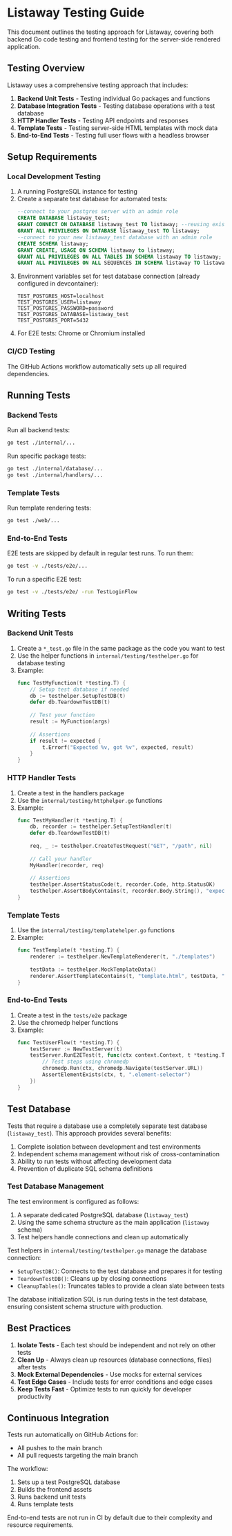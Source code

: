 # Listaway Testing Guide

This document outlines the testing approach for Listaway, covering both backend Go code testing and frontend testing for the server-side rendered application.

## Testing Overview

Listaway uses a comprehensive testing approach that includes:

1. **Backend Unit Tests** - Testing individual Go packages and functions
2. **Database Integration Tests** - Testing database operations with a test database
3. **HTTP Handler Tests** - Testing API endpoints and responses
4. **Template Tests** - Testing server-side HTML templates with mock data
5. **End-to-End Tests** - Testing full user flows with a headless browser

## Setup Requirements

### Local Development Testing

1. A running PostgreSQL instance for testing
2. Create a separate test database for automated tests:
    ```sql
    --connect to your postgres server with an admin role
    CREATE DATABASE listaway_test;
    GRANT CONNECT ON DATABASE listaway_test TO listaway; --reusing existing login from plain listaway database setup in README.md
    GRANT ALL PRIVILEGES ON DATABASE listaway_test TO listaway;
    --connect to your new listaway_test database with an admin role
    CREATE SCHEMA listaway;
    GRANT CREATE, USAGE ON SCHEMA listaway to listaway;
    GRANT ALL PRIVILEGES ON ALL TABLES IN SCHEMA listaway TO listaway;
    GRANT ALL PRIVILEGES ON ALL SEQUENCES IN SCHEMA listaway TO listaway;
    ```
3. Environment variables set for test database connection (already configured in devcontainer):
   ```
   TEST_POSTGRES_HOST=localhost
   TEST_POSTGRES_USER=listaway
   TEST_POSTGRES_PASSWORD=password
   TEST_POSTGRES_DATABASE=listaway_test
   TEST_POSTGRES_PORT=5432
   ```
4. For E2E tests: Chrome or Chromium installed

### CI/CD Testing

The GitHub Actions workflow automatically sets up all required dependencies.

## Running Tests

### Backend Tests

Run all backend tests:

```bash
go test ./internal/...
```

Run specific package tests:

```bash
go test ./internal/database/...
go test ./internal/handlers/...
```

### Template Tests

Run template rendering tests:

```bash
go test ./web/...
```

### End-to-End Tests

E2E tests are skipped by default in regular test runs. To run them:

```bash
go test -v ./tests/e2e/...
```

To run a specific E2E test:

```bash
go test -v ./tests/e2e/ -run TestLoginFlow
```

## Writing Tests

### Backend Unit Tests

1. Create a `*_test.go` file in the same package as the code you want to test
2. Use the helper functions in `internal/testing/testhelper.go` for database testing
3. Example:
   ```go
   func TestMyFunction(t *testing.T) {
       // Setup test database if needed
       db := testhelper.SetupTestDB(t)
       defer db.TeardownTestDB(t)
       
       // Test your function
       result := MyFunction(args)
       
       // Assertions
       if result != expected {
           t.Errorf("Expected %v, got %v", expected, result)
       }
   }
   ```

### HTTP Handler Tests

1. Create a test in the handlers package
2. Use the `internal/testing/httphelper.go` functions
3. Example:
   ```go
   func TestMyHandler(t *testing.T) {
       db, recorder := testhelper.SetupTestHandler(t)
       defer db.TeardownTestDB(t)
       
       req, _ := testhelper.CreateTestRequest("GET", "/path", nil)
       
       // Call your handler
       MyHandler(recorder, req)
       
       // Assertions
       testhelper.AssertStatusCode(t, recorder.Code, http.StatusOK)
       testhelper.AssertBodyContains(t, recorder.Body.String(), "expected content")
   }
   ```

### Template Tests

1. Use the `internal/testing/templatehelper.go` functions
2. Example:
   ```go
   func TestTemplate(t *testing.T) {
       renderer := testhelper.NewTemplateRenderer(t, "./templates")
       
       testData := testhelper.MockTemplateData()
       renderer.AssertTemplateContains(t, "template.html", testData, "expected content")
   }
   ```

### End-to-End Tests

1. Create a test in the `tests/e2e` package
2. Use the chromedp helper functions
3. Example:
   ```go
   func TestUserFlow(t *testing.T) {
       testServer := NewTestServer(t)
       testServer.RunE2ETest(t, func(ctx context.Context, t *testing.T) {
           // Test steps using chromedp
           chromedp.Run(ctx, chromedp.Navigate(testServer.URL))
           AssertElementExists(ctx, t, ".element-selector")
       })
   }
   ```

## Test Database

Tests that require a database use a completely separate test database (`listaway_test`). This approach provides several benefits:

1. Complete isolation between development and test environments
2. Independent schema management without risk of cross-contamination
3. Ability to run tests without affecting development data
4. Prevention of duplicate SQL schema definitions

### Test Database Management

The test environment is configured as follows:

1. A separate dedicated PostgreSQL database (`listaway_test`)
2. Using the same schema structure as the main application (`listaway` schema)
3. Test helpers handle connections and clean up automatically

Test helpers in `internal/testing/testhelper.go` manage the database connection:

- `SetupTestDB()`: Connects to the test database and prepares it for testing
- `TeardownTestDB()`: Cleans up by closing connections
- `CleanupTables()`: Truncates tables to provide a clean slate between tests

The database initialization SQL is run during tests in the test database, ensuring consistent schema structure with production.

## Best Practices

1. **Isolate Tests** - Each test should be independent and not rely on other tests
2. **Clean Up** - Always clean up resources (database connections, files) after tests
3. **Mock External Dependencies** - Use mocks for external services
4. **Test Edge Cases** - Include tests for error conditions and edge cases
5. **Keep Tests Fast** - Optimize tests to run quickly for developer productivity

## Continuous Integration

Tests run automatically on GitHub Actions for:
- All pushes to the main branch
- All pull requests targeting the main branch

The workflow:
1. Sets up a test PostgreSQL database
2. Builds the frontend assets
3. Runs backend unit tests
4. Runs template tests

End-to-end tests are not run in CI by default due to their complexity and resource requirements.
